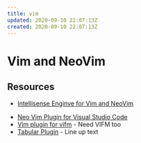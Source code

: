 ```yaml
---
title: vim
updated: 2020-09-10 22:07:13Z
created: 2020-09-10 22:07:13Z
---
```


# Vim and NeoVim

## Resources

- [Intellisense Enginve for Vim and NeoVim](https://github.com/neoclide/coc.nvim)

* [Neo Vim Plugin for Visual Studio Code](https://marketplace.visualstudio.com/items?itemName=asvetliakov.vscode-neovim)
* [Vim plugin for vifm](https://github.com/vifm/vifm.vim) - Need VIFM too
* [Tabular Plugin](https://github.com/godlygeek/tabular) - Line up text
